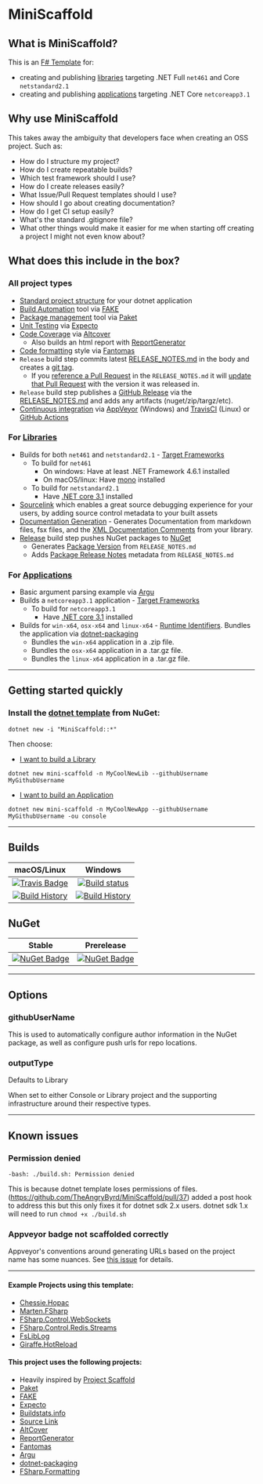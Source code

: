 # MiniScaffold

## What is MiniScaffold?

This is an [F# Template](https://docs.microsoft.com/en-us/dotnet/core/tools/custom-templates) for:

- creating and publishing [libraries](https://docs.microsoft.com/en-us/dotnet/standard/glossary#library) targeting .NET Full `net461` and Core `netstandard2.1`
- creating and publishing [applications](https://docs.microsoft.com/en-us/dotnet/core/tutorials/cli-create-console-app#hello-console-app) targeting .NET  Core `netcoreapp3.1`


## Why use MiniScaffold

This takes away the ambiguity that developers face when creating an OSS project. Such as:

- How do I structure my project?
- How do I create repeatable builds?
- Which test framework should I use?
- How do I create releases easily?
- What Issue/Pull Request templates should I use?
- How should I go about creating documentation?
- How do I get CI setup easily?
- What's the standard .gitignore file?
- What other things would make it easier for me when starting off creating a project I might not even know about?

## What does this include in the box?


### All project types

- [Standard project structure](https://docs.microsoft.com/en-us/dotnet/core/porting/project-structure) for your dotnet application
- [Build Automation](https://en.wikipedia.org/wiki/Build_automation) tool via [FAKE](https://fake.build/)
- [Package management](https://en.wikipedia.org/wiki/Package_manager) tool via [Paket](https://fsprojects.github.io/Paket/)
- [Unit Testing](https://en.wikipedia.org/wiki/Unit_testing) via [Expecto](https://github.com/haf/expecto)
- [Code Coverage](https://en.wikipedia.org/wiki/Code_coverage) via [Altcover](https://github.com/SteveGilham/altcover)
    - Also builds an html report with [ReportGenerator](https://github.com/danielpalme/ReportGenerator)
- [Code formatting](https://en.wikipedia.org/wiki/Programming_style) style via [Fantomas](https://github.com/fsprojects/fantomas)
- `Release` build step commits latest [RELEASE_NOTES.md](https://fake.build/apidocs/v5/fake-core-releasenotes.html) in the body and creates a [git tag](https://git-scm.com/book/en/v2/Git-Basics-Tagging).
    - If you [reference a Pull Request](https://github.com/TheAngryByrd/FSharp.Control.WebSockets/blob/master/RELEASE_NOTES.md#021---2019-09-12) in the `RELEASE_NOTES.md` it will [update that Pull Request](https://github.com/TheAngryByrd/FSharp.Control.WebSockets/pull/3#ref-commit-142baba) with the version it was released in.
- `Release` build step publishes a [GitHub Release](https://help.github.com/en/articles/creating-releases) via the  [RELEASE_NOTES.md](https://fake.build/apidocs/v5/fake-core-releasenotes.html) and adds any artifacts (nuget/zip/targz/etc).
- [Continuous integration](https://en.wikipedia.org/wiki/Continuous_integration) via [AppVeyor](https://www.appveyor.com/docs/) (Windows) and [TravisCI](https://docs.travis-ci.com/) (Linux) or [GitHub Actions](https://github.com/features/actions)


### For [Libraries](Content/Library/README.md)
- Builds for both `net461` and `netstandard2.1` - [Target Frameworks](https://docs.microsoft.com/en-us/dotnet/standard/frameworks)
    - To build for `net461`
        - On windows: Have at least .NET Framework 4.6.1 installed
        - On macOS/linux: Have [mono](https://www.mono-project.com/download/stable/) installed
    - To build for `netstandard2.1`
        - Have [.NET core 3.1](https://dotnet.microsoft.com/download) installed
- [Sourcelink](https://github.com/dotnet/sourcelink) which enables a great source debugging experience for your users, by adding source control metadata to your built assets
- [Documentation Generation](https://github.com/fsprojects/FSharp.Formatting) - Generates Documentation from markdown files, fsx files, and the [XML Documentation Comments](https://docs.microsoft.com/en-us/dotnet/csharp/programming-guide/xmldoc/) from your library.
- [Release](Content/Library/README.md#Releasing) build step pushes NuGet packages to [NuGet](https://docs.microsoft.com/en-us/nuget/what-is-nuget)
    - Generates [Package Version](https://docs.microsoft.com/en-us/nuget/reference/nuspec#version) from `RELEASE_NOTES.md`
    - Adds [Package Release Notes](https://docs.microsoft.com/en-us/nuget/reference/nuspec#releasenotes) metadata from `RELEASE_NOTES.md`


### For [Applications](Content/Console/README.md)
- Basic argument parsing example via [Argu](https://fsprojects.github.io/Argu/)
- Builds a `netcoreapp3.1` application - [Target Frameworks](https://docs.microsoft.com/en-us/dotnet/standard/frameworks)
    - To build for `netcoreapp3.1`
        - Have [.NET core 3.1](https://dotnet.microsoft.com/download) installed
- Builds for `win-x64`, `osx-x64` and `linux-x64` - [Runtime Identifiers](https://docs.microsoft.com/en-us/dotnet/core/rid-catalog).  Bundles the application via [dotnet-packaging](https://github.com/qmfrederik/dotnet-packaging)
    - Bundles the `win-x64` application in a .zip file.
    - Bundles the `osx-x64` application in a .tar.gz file.
    - Bundles the `linux-x64` application in a .tar.gz file.

---

## Getting started quickly


### Install the [dotnet template](https://docs.microsoft.com/en-us/dotnet/core/tools/custom-templates) from NuGet:

```
dotnet new -i "MiniScaffold::*"
```

Then choose:

- [I want to build a Library](Content/Library/README.md)

```
dotnet new mini-scaffold -n MyCoolNewLib --githubUsername MyGithubUsername
```

- [I want to build an Application](Content/Console/README.md)

```
dotnet new mini-scaffold -n MyCoolNewApp --githubUsername MyGithubUsername -ou console
```

---

## Builds

macOS/Linux | Windows
:---: | :---:
[![Travis Badge](https://travis-ci.org/TheAngryByrd/MiniScaffold.svg?branch=master)](https://travis-ci.org/TheAngryByrd/MiniScaffold) | [![Build status](https://ci.appveyor.com/api/projects/status/rvwrjthtnew2digr/branch/master?svg=true)](https://ci.appveyor.com/project/TheAngryByrd/miniscaffold/branch/master)
[![Build History](https://buildstats.info/travisci/chart/TheAngryByrd/MiniScaffold)](https://travis-ci.org/TheAngryByrd/MiniScaffold/builds) | [![Build History](https://buildstats.info/appveyor/chart/TheAngryByrd/MiniScaffold)](https://ci.appveyor.com/project/TheAngryByrd/MiniScaffold)

## NuGet


Stable | Prerelease
:---: | :---:
[![NuGet Badge](https://buildstats.info/nuget/MiniScaffold)](https://www.nuget.org/packages/MiniScaffold/) | [![NuGet Badge](https://buildstats.info/nuget/MiniScaffold?includePreReleases=true)](https://www.nuget.org/packages/MiniScaffold/)

---

## Options

### githubUserName
This is used to automatically configure author information in the NuGet package, as well as configure push urls for repo locations.

### outputType
Defaults to Library

When set to either Console or Library project and the supporting infrastructure around their respective types.

---


## Known issues

### Permission denied

```
-bash: ./build.sh: Permission denied
```

This is because dotnet template loses permissions of files. (https://github.com/TheAngryByrd/MiniScaffold/pull/37) added a post hook to address this but this only fixes it for dotnet sdk 2.x users.  dotnet sdk 1.x will need to run `chmod +x ./build.sh`

### Appveyor badge not scaffolded correctly

Appveyor's conventions around generating URLs based on the project name has some nuances.  See [this issue](https://github.com/TheAngryByrd/MiniScaffold/issues/63) for details.


---

#### Example Projects using this template:
* [Chessie.Hopac](https://github.com/TheAngryByrd/Chessie.Hopac)
* [Marten.FSharp](https://github.com/TheAngryByrd/Marten.FSharp)
* [FSharp.Control.WebSockets](https://github.com/TheAngryByrd/FSharp.Control.WebSockets)
* [FSharp.Control.Redis.Streams](https://github.com/TheAngryByrd/FSharp.Control.Redis.Streams)
* [FsLibLog](https://github.com/TheAngryByrd/FsLibLog)
* [Giraffe.HotReload](https://github.com/baronfel/Giraffe.HotReload)


#### This project uses the following projects:
* Heavily inspired by [Project Scaffold](https://github.com/fsprojects/ProjectScaffold)
* [Paket](https://fsprojects.github.io/Paket/)
* [FAKE](https://fsharp.github.io/FAKE/)
* [Expecto](https://github.com/haf/expecto)
* [Buildstats.info](https://github.com/dustinmoris/CI-BuildStats)
* [Source Link](https://github.com/ctaggart/SourceLink)
* [AltCover](https://github.com/SteveGilham/altcover)
* [ReportGenerator](https://github.com/danielpalme/ReportGenerator)
* [Fantomas](https://github.com/fsprojects/fantomas)
* [Argu](https://github.com/fsprojects/Argu)
* [dotnet-packaging](https://github.com/qmfrederik/dotnet-packaging)
* [FSharp.Formatting](https://github.com/fsprojects/FSharp.Formatting)
